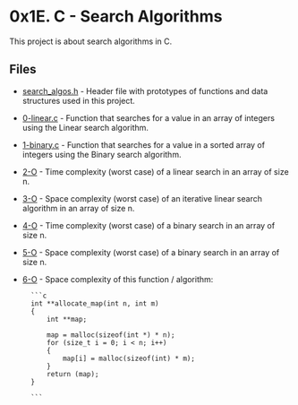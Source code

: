 # 0x1E. C - Search Algorithms

This project is about search algorithms in C.

## Files

- [search_algos.h](./search_algos.h) - Header file with prototypes of functions and data structures used in this project.

- [0-linear.c](./0-linear.c) - Function that searches for a value in an array of integers using the Linear search algorithm.

- [1-binary.c](./1-binary.c) - Function that searches for a value in a sorted array of integers using the Binary search algorithm.

- [2-O](./2-O) - Time complexity (worst case) of a linear search in an array of size n.

- [3-O](./3-O) - Space complexity (worst case) of an iterative linear search algorithm in an array of size n.

- [4-O](./4-O) - Time complexity (worst case) of a binary search in an array of size n.

- [5-O](./5-O) - Space complexity (worst case) of a binary search in an array of size n.

- [6-O](./6-O) - Space complexity of this function / algorithm:

		```c
		int **allocate_map(int n, int m)
		{
			int **map;

			map = malloc(sizeof(int *) * n);
			for (size_t i = 0; i < n; i++)
			{
				map[i] = malloc(sizeof(int) * m);
			}
			return (map);
		}

		```